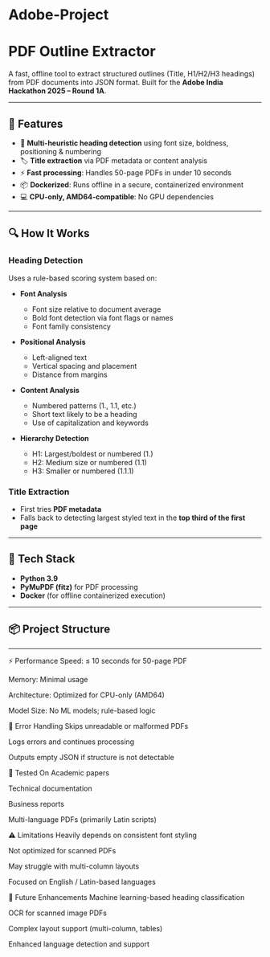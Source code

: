 # Adobe-Project
# PDF Outline Extractor

A fast, offline tool to extract structured outlines (Title, H1/H2/H3 headings) from PDF documents into JSON format. Built for the **Adobe India Hackathon 2025 – Round 1A**.

---

## 🚀 Features

- 🧠 **Multi-heuristic heading detection** using font size, boldness, positioning & numbering
- 🏷️ **Title extraction** via PDF metadata or content analysis
- ⚡ **Fast processing**: Handles 50-page PDFs in under 10 seconds
- 📦 **Dockerized**: Runs offline in a secure, containerized environment
- 💻 **CPU-only, AMD64-compatible**: No GPU dependencies

---

## 🔍 How It Works

### Heading Detection

Uses a rule-based scoring system based on:

- **Font Analysis**
  - Font size relative to document average
  - Bold font detection via font flags or names
  - Font family consistency

- **Positional Analysis**
  - Left-aligned text
  - Vertical spacing and placement
  - Distance from margins

- **Content Analysis**
  - Numbered patterns (1., 1.1, etc.)
  - Short text likely to be a heading
  - Use of capitalization and keywords

- **Hierarchy Detection**
  - H1: Largest/boldest or numbered (1.)
  - H2: Medium size or numbered (1.1)
  - H3: Smaller or numbered (1.1.1)

### Title Extraction

- First tries **PDF metadata**
- Falls back to detecting largest styled text in the **top third of the first page**

---

## 🧰 Tech Stack

- **Python 3.9**
- **PyMuPDF (fitz)** for PDF processing
- **Docker** (for offline containerized execution)

---

## 📦 Project Structure


---

⚡ Performance
Speed: ≤ 10 seconds for 50-page PDF

Memory: Minimal usage

Architecture: Optimized for CPU-only (AMD64)

Model Size: No ML models; rule-based logic

🔐 Error Handling
Skips unreadable or malformed PDFs

Logs errors and continues processing

Outputs empty JSON if structure is not detectable

🧪 Tested On
Academic papers

Technical documentation

Business reports

Multi-language PDFs (primarily Latin scripts)

⚠️ Limitations
Heavily depends on consistent font styling

Not optimized for scanned PDFs

May struggle with multi-column layouts

Focused on English / Latin-based languages

🧠 Future Enhancements
Machine learning-based heading classification

OCR for scanned image PDFs

Complex layout support (multi-column, tables)

Enhanced language detection and support
